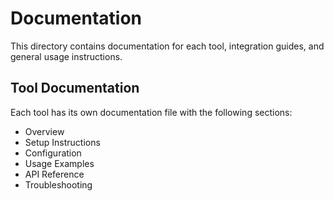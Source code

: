 # Documentation

This directory contains documentation for each tool, integration guides, and general usage instructions.

## Tool Documentation

Each tool has its own documentation file with the following sections:

- Overview
- Setup Instructions
- Configuration
- Usage Examples
- API Reference
- Troubleshooting